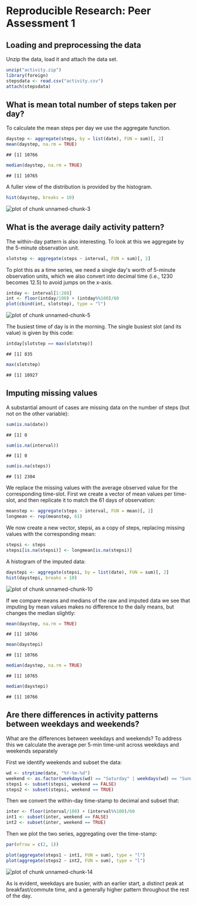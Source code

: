 # Reproducible Research: Peer Assessment 1


## Loading and preprocessing the data

Unzip the data, load it and attach the data set.


```r
unzip("activity.zip")
library(foreign)
stepsdata <- read.csv("activity.csv")
attach(stepsdata)
```


## What is mean total number of steps taken per day?

To calculate the mean steps per day we use the aggregate function.


```r
daystep <- aggregate(steps, by = list(date), FUN = sum)[, 2]
mean(daystep, na.rm = TRUE)
```

```
## [1] 10766
```

```r
median(daystep, na.rm = TRUE)
```

```
## [1] 10765
```


A fuller view of the distribution is provided by the histogram.


```r
hist(daystep, breaks = 10)
```

![plot of chunk unnamed-chunk-3](figure/unnamed-chunk-3.png) 


## What is the average daily activity pattern?

The within-day pattern is also interesting. To look at this we aggregate by the 5-minute observation unit.


```r
slotstep <- aggregate(steps ~ interval, FUN = sum)[, 2]
```


To plot this as a time series, we need a single day's worth of 5-minute
observation units, which we also convert into decimal time (i.e., 1230
becomes 12.5) to avoid jumps on the x-axis.


```r
intday <- interval[1:288]
int <- floor(intday/100) + (intday%%100)/60
plot(cbind(int, slotstep), type = "l")
```

![plot of chunk unnamed-chunk-5](figure/unnamed-chunk-5.png) 


The busiest time of day is in the morning. The single busiest slot (and its value) is given by this code:


```r
intday[slotstep == max(slotstep)]
```

```
## [1] 835
```

```r
max(slotstep)
```

```
## [1] 10927
```


## Imputing missing values

A substantial amount of cases are missing data on the number of steps (but not on the other variable):


```r
sum(is.na(date))
```

```
## [1] 0
```

```r
sum(is.na(interval))
```

```
## [1] 0
```

```r
sum(is.na(steps))
```

```
## [1] 2304
```


We replace the missing values with the average observed value for the
corresponding time-slot. First we create a vector of mean values per
time-slot, and then replicate it to match the 61 days of observation:


```r
meanstep <- aggregate(steps ~ interval, FUN = mean)[, 2]
longmean <- rep(meanstep, 61)
```


We now create a new vector, stepsi, as a copy of steps, replacing
missing values with the corresponding mean:

```r
stepsi <- steps
stepsi[is.na(stepsi)] <- longmean[is.na(stepsi)]
```


A histogram of the imputed data:

```r
daystepi <- aggregate(stepsi, by = list(date), FUN = sum)[, 2]
hist(daystepi, breaks = 10)
```

![plot of chunk unnamed-chunk-10](figure/unnamed-chunk-10.png) 


If we compare means and medians of the raw and imputed data we see that
imputing by mean values makes no difference to the daily means, but
changes the median slightly:

```r
mean(daystep, na.rm = TRUE)
```

```
## [1] 10766
```

```r
mean(daystepi)
```

```
## [1] 10766
```

```r
median(daystep, na.rm = TRUE)
```

```
## [1] 10765
```

```r
median(daystepi)
```

```
## [1] 10766
```


## Are there differences in activity patterns between weekdays and weekends?

What are the differences between weekdays and weekends? To address this
we calculate the average per 5-min time-unit across weekdays and
weekends separately

First we identify weekends and subset the data:

```r
wd <- strptime(date, "%Y-%m-%d")
weekend <- as.factor(weekdays(wd) == "Saturday" | weekdays(wd) == "Sunday")
steps1 <- subset(stepsi, weekend == FALSE)
steps2 <- subset(stepsi, weekend == TRUE)
```

Then we convert the within-day time-stamp to decimal and subset that:

```r
inter <- floor(interval/100) + (interval%%100)/60
int1 <- subset(inter, weekend == FALSE)
int2 <- subset(inter, weekend == TRUE)
```


Then we plot the two series, aggregating over the time-stamp:

```r
par(mfrow = c(2, 1))

plot(aggregate(steps1 ~ int1, FUN = sum), type = "l")
plot(aggregate(steps2 ~ int2, FUN = sum), type = "l")
```

![plot of chunk unnamed-chunk-14](figure/unnamed-chunk-14.png) 


As is evident, weekdays are busier, with an earlier start, a distinct
peak at breakfast/commute time, and a generally higher pattern
throughout the rest of the day. 
